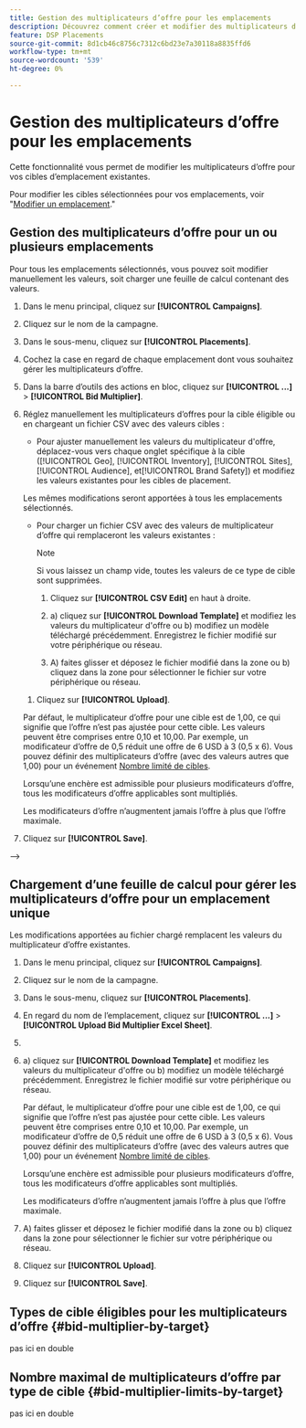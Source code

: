 ```yaml
---
title: Gestion des multiplicateurs d’offre pour les emplacements
description: Découvrez comment créer et modifier des multiplicateurs d’offre pour des cibles d’emplacement spécifiées.
feature: DSP Placements
source-git-commit: 8d1cb46c8756c7312c6bd23e7a30118a8835ffd6
workflow-type: tm+mt
source-wordcount: '539'
ht-degree: 0%

---
```


# Gestion des multiplicateurs d’offre pour les emplacements


<!--

See if any of these procedures are implemented; may need to be edited and/or re-worded based on functionality/UI

-->

Cette fonctionnalité vous permet de modifier les multiplicateurs d’offre pour vos cibles d’emplacement existantes.

Pour modifier les cibles sélectionnées pour vos emplacements, voir &quot;[Modifier un emplacement](/help/dsp/campaign-management/placements/placement-edit.md).&quot;

## Gestion des multiplicateurs d’offre pour un ou plusieurs emplacements

Pour tous les emplacements sélectionnés, vous pouvez soit modifier manuellement les valeurs, soit charger une feuille de calcul contenant des valeurs.

1. Dans le menu principal, cliquez sur **[!UICONTROL Campaigns]**.

1. Cliquez sur le nom de la campagne.

1. Dans le sous-menu, cliquez sur **[!UICONTROL Placements]**.

1. Cochez la case en regard de chaque emplacement dont vous souhaitez gérer les multiplicateurs d’offre.

1. Dans la barre d’outils des actions en bloc, cliquez sur **[!UICONTROL ...]** > **[!UICONTROL Bid Multiplier]**.

1. Réglez manuellement les multiplicateurs d’offres pour la cible éligible ou en chargeant un fichier CSV avec des valeurs cibles :

   * Pour ajuster manuellement les valeurs du multiplicateur d&#39;offre, déplacez-vous vers chaque onglet spécifique à la cible ([!UICONTROL Geo], [!UICONTROL Inventory], [!UICONTROL Sites], [!UICONTROL Audience], et[!UICONTROL Brand Safety]) et modifiez les valeurs existantes pour les cibles de placement.

   Les mêmes modifications seront apportées à tous les emplacements sélectionnés.

   * Pour charger un fichier CSV avec des valeurs de multiplicateur d’offre qui remplaceront les valeurs existantes :

     >[!NOTE]
     >
     >Si vous laissez un champ vide, toutes les valeurs de ce type de cible sont supprimées.<!-- Verify and re-word if needed. I'm not sure if you'll be able to have multiple data rows (one per placement) or if there will be only one data row applicable for all. -->

      1. Cliquez sur **[!UICONTROL CSV Edit]** en haut à droite.

      1. a) cliquez sur **[!UICONTROL Download Template]** et modifiez les valeurs du multiplicateur d&#39;offre ou b) modifiez un modèle téléchargé précédemment. Enregistrez le fichier modifié sur votre périphérique ou réseau.

      1. A) faites glisser et déposez le fichier modifié dans la zone ou b) cliquez dans la zone pour sélectionner le fichier sur votre périphérique ou réseau.

   1. Cliquez sur **[!UICONTROL Upload]**.

   Par défaut, le multiplicateur d’offre pour une cible est de 1,00, ce qui signifie que l’offre n’est pas ajustée pour cette cible. Les valeurs peuvent être comprises entre 0,10 et 10,00. Par exemple, un modificateur d’offre de 0,5 réduit une offre de 6 USD à 3 (0,5 x 6). Vous pouvez définir des multiplicateurs d’offre (avec des valeurs autres que 1,00) pour un événement [Nombre limité de cibles](#bid-multiplier-limits-by-target).

   Lorsqu’une enchère est admissible pour plusieurs modificateurs d’offre, tous les modificateurs d’offre applicables sont multipliés.

   Les modificateurs d’offre n’augmentent jamais l’offre à plus que l’offre maximale.

1. Cliquez sur **[!UICONTROL Save]**.

-->

## Chargement d’une feuille de calcul pour gérer les multiplicateurs d’offre pour un emplacement unique<!-- Is this still going to exist independently, or will you just do this via the "Bid Multiplier" option in the main context menu for placements? If both options, then reword headings for distinction -->

Les modifications apportées au fichier chargé remplacent les valeurs du multiplicateur d’offre existantes.<!-- what if you delete a row? -->

1. Dans le menu principal, cliquez sur **[!UICONTROL Campaigns]**.

1. Cliquez sur le nom de la campagne.

1. Dans le sous-menu, cliquez sur **[!UICONTROL Placements]**.

1. En regard du nom de l’emplacement, cliquez sur  **[!UICONTROL ...]** > **[!UICONTROL Upload Bid Multiplier Excel Sheet]**.

1. 
   <!-- Verify the rest of these steps. -->

1. a) cliquez sur **[!UICONTROL Download Template]** et modifiez les valeurs du multiplicateur d&#39;offre ou b) modifiez un modèle téléchargé précédemment. Enregistrez le fichier modifié sur votre périphérique ou réseau.

   Par défaut, le multiplicateur d’offre pour une cible est de 1,00, ce qui signifie que l’offre n’est pas ajustée pour cette cible. Les valeurs peuvent être comprises entre 0,10 et 10,00. Par exemple, un modificateur d’offre de 0,5 réduit une offre de 6 USD à 3 (0,5 x 6). Vous pouvez définir des multiplicateurs d’offre (avec des valeurs autres que 1,00) pour un événement [Nombre limité de cibles](#bid-multiplier-limits-by-target).

   Lorsqu’une enchère est admissible pour plusieurs modificateurs d’offre, tous les modificateurs d’offre applicables sont multipliés.

   Les modificateurs d’offre n’augmentent jamais l’offre à plus que l’offre maximale.

1. A) faites glisser et déposez le fichier modifié dans la zone ou b) cliquez dans la zone pour sélectionner le fichier sur votre périphérique ou réseau.

1. Cliquez sur **[!UICONTROL Upload]**.

1. Cliquez sur **[!UICONTROL Save]**.

## Types de cible éligibles pour les multiplicateurs d’offre {#bid-multiplier-by-target}

pas ici en double

## Nombre maximal de multiplicateurs d’offre par type de cible {#bid-multiplier-limits-by-target}

pas ici en double

<!--

>[!MORELIKETHIS]
>
>* [About Placement Management](placement-about.md)
>* [Edit a Placement](placement-edit.md)
>* [View the Change Log for a Placement](placement-change-log.md)
>* [Placement Settings](placement-settings.md)
 -->
